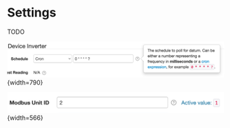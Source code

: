 # Settings

TODO

![Setting tool tips have helpful information](../../../images/users/setup/setup-settings-toolip%402x.png){width=790}

![Modified settings show the previous value](../../../images/users/setup/setup-setting-changed-value%402x.png){width=566}
